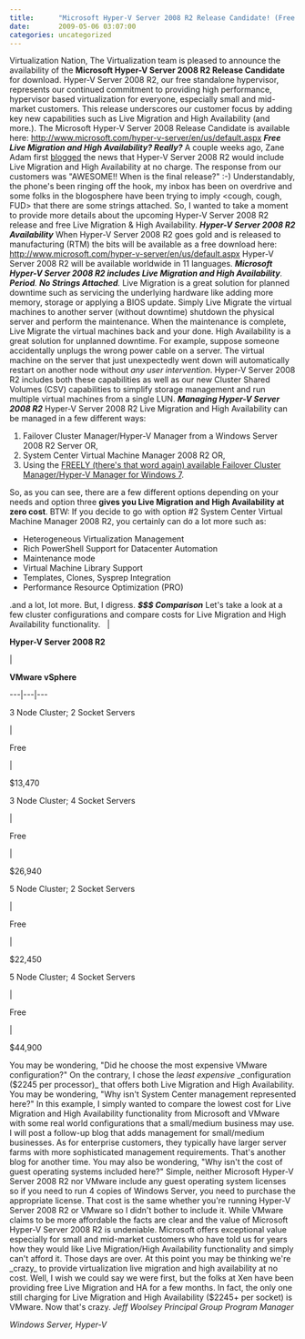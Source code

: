 ```yaml
---
title:      "Microsoft Hyper-V Server 2008 R2 Release Candidate! (Free Live Migration/HA Anyone?)"
date:       2009-05-06 03:07:00
categories: uncategorized
---
```

Virtualization Nation, The Virtualization team is pleased to announce the availability of the **Microsoft Hyper-V Server 2008 R2 Release Candidate** for download. Hyper-V Server 2008 R2, our free standalone hypervisor, represents our continued commitment to providing high performance, hypervisor based virtualization for everyone, especially small and mid-market customers. This release underscores our customer focus by adding key new capabilities such as Live Migration and High Availability (and more.). The Microsoft Hyper-V Server 2008 Release Candidate is available here: <http://www.microsoft.com/hyper-v-server/en/us/default.aspx> **_Free Live Migration and High Availability? Really?_** A couple weeks ago, Zane Adam first [blogged](http://blogs.technet.com/virtualization/archive/2009/04/20/Live-Migration-and-Host-Clustering-available-at-no-charge-in-Microsoft-Hyper_2D00_V-Server-2008-R2.aspx) the news that Hyper-V Server 2008 R2 would include Live Migration and High Availability at no charge. The response from our customers was "AWESOME!! When is the final release?" :-) Understandably, the phone's been ringing off the hook, my inbox has been on overdrive and some folks in the blogosphere have been trying to imply <cough, cough, FUD> that there are some strings attached. So, I wanted to take a moment to provide more details about the upcoming Hyper-V Server 2008 R2 release and free Live Migration & High Availability. **_Hyper-V Server 2008 R2 Availability_** When Hyper-V Server 2008 R2 goes gold and is released to manufacturing (RTM) the bits will be available as a free download here: <http://www.microsoft.com/hyper-v-server/en/us/default.aspx> Hyper-V Server 2008 R2 will be available worldwide in 11 languages. _**Microsoft Hyper-V Server 2008 R2 includes Live Migration and High Availability**. **Period**. **No Strings Attached**._ Live Migration is a great solution for planned downtime such as servicing the underlying hardware like adding more memory, storage or applying a BIOS update. Simply Live Migrate the virtual machines to another server (without downtime) shutdown the physical server and perform the maintenance. When the maintenance is complete, Live Migrate the virtual machines back and your done. High Availability is a great solution for unplanned downtime. For example, suppose someone accidentally unplugs the wrong power cable on a server. The virtual machine on the server that just unexpectedly went down will automatically restart on another node without _any user intervention_. Hyper-V Server 2008 R2 includes both these capabilities as well as our new Cluster Shared Volumes (CSV) capabilities to simplify storage management and run multiple virtual machines from a single LUN. **_Managing Hyper-V Server 2008 R2_** Hyper-V Server 2008 R2 Live Migration and High Availability can be managed in a few different ways: 

  1. Failover Cluster Manager/Hyper-V Manager from a Windows Server 2008 R2 Server OR, 
  2. System Center Virtual Machine Manager 2008 R2 OR,
  3. Using the [FREELY (there's that word again) available Failover Cluster Manager/Hyper-V Manager for Windows 7](http://www.microsoft.com/downloads/details.aspx?FamilyID=f6c62797-791c-48e3-b754-c7c0a09f32f3&displaylang=en).

So, as you can see, there are a few different options depending on your needs and option three **gives you Live Migration and High Availability at zero cost**. BTW: If you decide to go with option #2 System Center Virtual Machine Manager 2008 R2, you certainly can do a lot more such as: 

  * Heterogeneous Virtualization Management 
  * Rich PowerShell Support for Datacenter Automation 
  * Maintenance mode 
  * Virtual Machine Library Support 
  * Templates, Clones, Sysprep Integration 
  * Performance Resource Optimization (PRO)

.and a lot, lot more. But, I digress. **_$$$ Comparison_** Let's take a look at a few cluster configurations and compare costs for Live Migration and High Availability functionality.    | 

**Hyper-V Server 2008 R2**

| 

**VMware vSphere**  
  
---|---|---  
  
3 Node Cluster; 2 Socket Servers

| 

Free

| 

$13,470  
  
3 Node Cluster; 4 Socket Servers

| 

Free

| 

$26,940  
  
5 Node Cluster; 2 Socket Servers

| 

Free

| 

$22,450  
  
5 Node Cluster; 4 Socket Servers

| 

Free

| 

$44,900  
  
You may be wondering, "Did he choose the most expensive VMware configuration?" On the contrary, I chose the _least expensive_ _configuration ($2245 per processor)_ that offers both Live Migration and High Availability. You may be wondering, "Why isn't System Center management represented here?" In this example, I simply wanted to compare the lowest cost for Live Migration and High Availability functionality from Microsoft and VMware with some real world configurations that a small/medium business may use. I will post a follow-up blog that adds management for small/medium businesses. As for enterprise customers, they typically have larger server farms with more sophisticated management requirements. That's another blog for another time. You may also be wondering, "Why isn't the cost of guest operating systems included here?" Simple, neither Microsoft Hyper-V Server 2008 R2 nor VMware include any guest operating system licenses so if you need to run 4 copies of Windows Server, you need to purchase the appropriate license. That cost is the same whether you're running Hyper-V Server 2008 R2 or VMware so I didn't bother to include it. While VMware claims to be more affordable the facts are clear and the value of Microsoft Hyper-V Server 2008 R2 is undeniable. Microsoft offers exceptional value especially for small and mid-market customers who have told us for years how they would like Live Migration/High Availability functionality and simply can't afford it. Those days are over. At this point you may be thinking we're _crazy_ to provide virtualization live migration and high availability at no cost. Well, I wish we could say we were first, but the folks at Xen have been providing free Live Migration and HA for a few months. In fact, the only one still charging for Live Migration and High Availability ($2245+ per socket) is VMware. Now that's crazy. _Jeff Woolsey_ _Principal Group Program Manager_

_Windows Server, Hyper-V_
